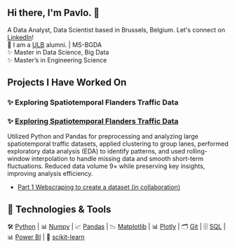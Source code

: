 ## Hi there, I'm Pavlo. 👋

A Data Analyst, Data Scientist based in Brussels, Belgium. Let's connect on  [LinkedIn](https://www.linkedin.com/in/pavlobrazhko/)!<br>
🌱 I am a [ULB](https://www.ulb.be/en/programme/2024-ms-bgda) alumni. | MS-BGDA<br>
✨ Master in Data Science, Big Data<br>
✨ Master’s in Engineering Science<br>

## Projects I Have Worked On <br>

### ✨ Exploring Spatiotemporal Flanders Traffic Data<br>
### ✨ [Exploring Spatiotemporal Flanders Traffic Data](https://github.com/pavlobrazhko/Exploring-Spatiotemporal-Flanders-Traffic-Data)<br>

Utilized Python and Pandas for preprocessing and analyzing large spatiotemporal traffic datasets, applied clustering to group lanes, performed exploratory data analysis (EDA) to identify patterns, and used rolling-window interpolation to handle missing data and smooth short-term fluctuations. Reduced data volume 9× while preserving key insights, improving analysis efficiency. <br>

- [Part 1 Webscraping to create a dataset (in collaboration)](https://github.com/Yanina-Andriienko/immo-eliza-scraping-scrapegoat)<br>



## 🔧 Technologies & Tools<br>

🛠️ [Python](https://www.python.org/) | 📊 [Numpy](https://numpy.org/) | 📈 [Pandas](https://pandas.pydata.org/) | 📉 [Matplotlib](https://matplotlib.org/) | 📊 [Plotly](https://plotly.com/) | 🗂️ [Git](https://git-scm.com/) | 🗄️ [SQL](https://www.mysql.com/) | 📊 [Power BI](https://powerbi.microsoft.com/) | 🧠 [scikit-learn](https://scikit-learn.org/stable/)
